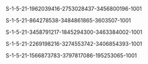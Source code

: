 S-1-5-21-1962039416-2753028437-3456800196-1001

S-1-5-21-864278538-3484861865-3603507-1001

S-1-5-21-3458791217-1845294300-3463384002-1001

S-1-5-21-2269198216-3274553742-3406854393-1001

S-1-5-21-1566873783-3797817086-195253065-1001
